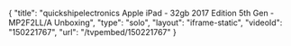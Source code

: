 {
    "title": "quickshipelectronics Apple iPad - 32gb 2017 Edition 5th Gen - MP2F2LL\/A Unboxing",
    "type": "solo",
    "layout": "iframe-static",
    "videoId": "150221767",
    "url": "\/tvpembed\/150221767"
}